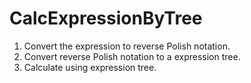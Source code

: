 # CalcExpressionByTree

1. Convert the expression to reverse Polish notation.
2. Convert reverse Polish notation to a expression tree.
3. Calculate using expression tree.
